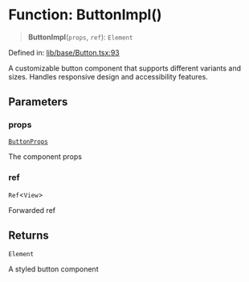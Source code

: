 # Function: ButtonImpl()

> **ButtonImpl**(`props`, `ref`): `Element`

Defined in: [lib/base/Button.tsx:93](https://github.com/aldesgroup/goaldn/blob/6a7943d02984b1a6b41d76a3a483a1484b644076/lib/base/Button.tsx#L93)

A customizable button component that supports different variants and sizes.
Handles responsive design and accessibility features.

## Parameters

### props

[`ButtonProps`](../type-aliases/ButtonProps.md)

The component props

### ref

`Ref`\<`View`\>

Forwarded ref

## Returns

`Element`

A styled button component
